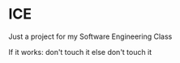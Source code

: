 # ICE
Just a project for my Software Engineering Class

If it works:
  don't touch it
else
  don't touch it
